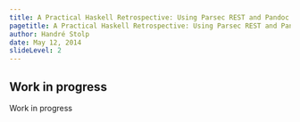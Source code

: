 ```yaml
---
title: A Practical Haskell Retrospective: Using Parsec REST and Pandoc to Scrape Jira
pagetitle: A Practical Haskell Retrospective: Using Parsec REST and Pandoc to Scrape Jira
author: Handré Stolp
date: May 12, 2014
slideLevel: 2
---
```


Work in progress
----------------------------------------
Work in progress
